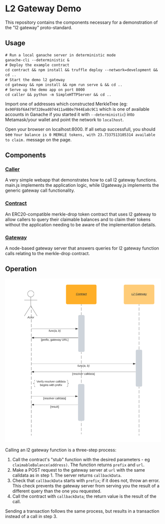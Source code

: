 # L2 Gateway Demo
This repository contains the components necessary for a demonstration of the "l2 gateway" proto-standard.

## Usage
```
# Run a local ganache server in deterministic mode
ganache-cli --deterministic &
# Deploy the example contract
cd contract && npm install && truffle deploy --network=development && cd ..
# Start the demo l2 gateway
cd gateway && npm install && npm run serve & && cd ..
# Serve up the demo app on port 8000
cd caller && python -m SimpleHTTPServer && cd ..
```

Import one of addresses which constructed MerkleTree (eg: `0x90F8bf6A479f320ead074411a4B0e7944Ea8c9C1` which is one of available accounts in Ganache if you started it with `--deterministic`) into Metamask/your wallet and point the network to `localhost`.

Open your browser on localhost:8000.
If all setup successfull, you should see `Your balance is 0 MERKLE tokens, with 23.7337513105314 available to claim.` message on the page.

## Components
### [Caller](caller)
A very simple webapp that demonstrates how to call l2 gateway functions. main.js implements the application
logic, while l2gateway.js implements the generic gateway call functionality.

### [Contract](contract)
An ERC20-compatible merkle-drop token contract that uses l2 gateway to allow callers to query their claimable
balances and to claim their tokens without the application needing to be aware of the implementation details.

### [Gateway](gateway)
A node-based gateway server that answers queries for l2 gateway function calls relating to the merkle-drop contract.

## Operation
![Sequence Diagram](sequence.png)

Calling an l2 gateway function is a three-step process:

 1. Call the contract's "stub" function with the desired parameters - eg `claimableBalance(address)`. The function returns `prefix` and `url`.
 2. Make a POST request to the gateway server at `url` with the same calldata as in step 1. The server returns `callbackData`.
 3. Check that `callbackData` starts with `prefix`; if it does not, throw an error. This check prevents the gateway server from serving you the result of a different query than the one you requested.
 4. Call the contract with `callbackData`; the return value is the result of the call.

Sending a transaction follows the same process, but results in a transaction instead of a call in step 3.
